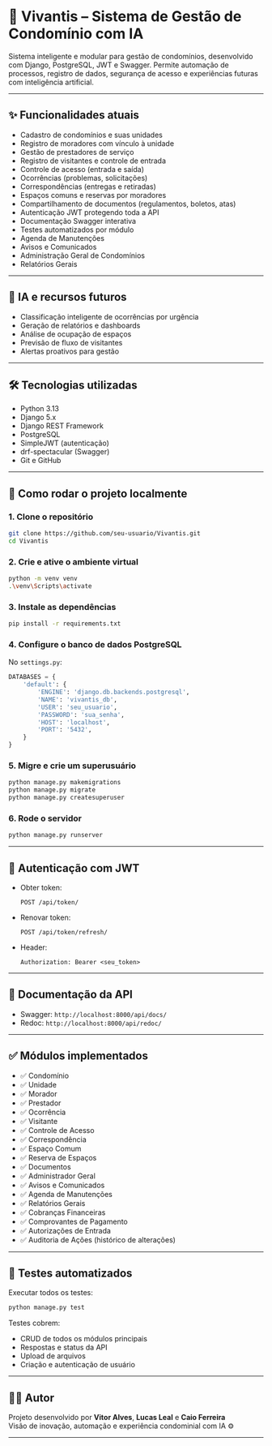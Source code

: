 # 🏢 Vivantis – Sistema de Gestão de Condomínio com IA

Sistema inteligente e modular para gestão de condomínios, desenvolvido com Django, PostgreSQL, JWT e Swagger. Permite automação de processos, registro de dados, segurança de acesso e experiências futuras com inteligência artificial.

---

## ✨ Funcionalidades atuais

- Cadastro de condomínios e suas unidades  
- Registro de moradores com vínculo à unidade  
- Gestão de prestadores de serviço  
- Registro de visitantes e controle de entrada  
- Controle de acesso (entrada e saída)  
- Ocorrências (problemas, solicitações)  
- Correspondências (entregas e retiradas)  
- Espaços comuns e reservas por moradores  
- Compartilhamento de documentos (regulamentos, boletos, atas)  
- Autenticação JWT protegendo toda a API  
- Documentação Swagger interativa  
- Testes automatizados por módulo  
- Agenda de Manutenções  
- Avisos e Comunicados  
- Administração Geral de Condomínios
- Relatórios Gerais

---

## 🧠 IA e recursos futuros

- Classificação inteligente de ocorrências por urgência  
- Geração de relatórios e dashboards  
- Análise de ocupação de espaços  
- Previsão de fluxo de visitantes  
- Alertas proativos para gestão  

---

## 🛠 Tecnologias utilizadas

- Python 3.13  
- Django 5.x  
- Django REST Framework  
- PostgreSQL  
- SimpleJWT (autenticação)  
- drf-spectacular (Swagger)  
- Git e GitHub  

---

## 🚀 Como rodar o projeto localmente

### 1. Clone o repositório

```bash
git clone https://github.com/seu-usuario/Vivantis.git
cd Vivantis
```

### 2. Crie e ative o ambiente virtual

```bash
python -m venv venv
.\venv\Scripts\activate
```

### 3. Instale as dependências

```bash
pip install -r requirements.txt
```

### 4. Configure o banco de dados PostgreSQL

No `settings.py`:

```python
DATABASES = {
    'default': {
        'ENGINE': 'django.db.backends.postgresql',
        'NAME': 'vivantis_db',
        'USER': 'seu_usuario',
        'PASSWORD': 'sua_senha',
        'HOST': 'localhost',
        'PORT': '5432',
    }
}
```

### 5. Migre e crie um superusuário

```bash
python manage.py makemigrations
python manage.py migrate
python manage.py createsuperuser
```

### 6. Rode o servidor

```bash
python manage.py runserver
```

---

## 🔐 Autenticação com JWT

- Obter token:
  ```http
  POST /api/token/
  ```
- Renovar token:
  ```http
  POST /api/token/refresh/
  ```
- Header:
  ```
  Authorization: Bearer <seu_token>
  ```

---

## 📑 Documentação da API

- Swagger: `http://localhost:8000/api/docs/`
- Redoc: `http://localhost:8000/api/redoc/`

---

## ✅ Módulos implementados

- ✅ Condomínio
- ✅ Unidade
- ✅ Morador
- ✅ Prestador
- ✅ Ocorrência
- ✅ Visitante
- ✅ Controle de Acesso
- ✅ Correspondência
- ✅ Espaço Comum
- ✅ Reserva de Espaços
- ✅ Documentos
- ✅ Administrador Geral
- ✅ Avisos e Comunicados
- ✅ Agenda de Manutenções
- ✅ Relatórios Gerais
- ✅ Cobranças Financeiras
- ✅ Comprovantes de Pagamento
- ✅ Autorizações de Entrada
- ✅ Auditoria de Ações (histórico de alterações)


  


---

## 🧪 Testes automatizados

Executar todos os testes:

```bash
python manage.py test
```

Testes cobrem:
- CRUD de todos os módulos principais
- Respostas e status da API
- Upload de arquivos
- Criação e autenticação de usuário

---

## 👨‍💻 Autor

Projeto desenvolvido por **Vitor Alves**, **Lucas Leal** e **Caio Ferreira**  
Visão de inovação, automação e experiência condominial com IA ⚙️

---

